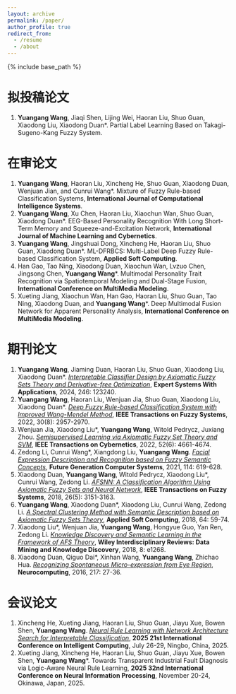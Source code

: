 ```yaml
---
layout: archive
permalink: /paper/
author_profile: true
redirect_from:
  - /resume
  - /about
---
```


{% include base_path %}

拟投稿论文
=
1. **Yuangang Wang**, Jiaqi Shen, Lijing Wei, Haoran Liu, Shuo Guan, Xiaodong Liu, Xiaodong Duan*. Partial Label Learning Based on Takagi-Sugeno-Kang Fuzzy System.


在审论文
=
1. **Yuangang Wang**, Haoran Liu, Xincheng He, Shuo Guan, Xiaodong Duan, Wenjuan Jian, and Cunrui Wang*. Mixture of Fuzzy Rule-based Classification Systems, **International Journal of Computational Intelligence Systems**.
2. **Yuangang Wang**, Xu Chen, Haoran Liu, Xiaochun Wan, Shuo Guan, Xiaodong Duan*. EEG-Based Personality Recognition With Long Short-Term Memory and Squeeze-and-Excitation Network, **International Journal of Machine Learning and Cybernetics**.
3. **Yuangang Wang**, Jingshuai Dong, Xincheng He, Haoran Liu, Shuo Guan, Xiaodong Duan*. ML-DFRBCS: Multi-Label Deep Fuzzy Rule-based Classification System, **Applied Soft Computing**.
4. Han Gao, Tao Ning, Xiaodong Duan, Xiaochun Wan, Lvzuo Chen, Jingsong Chen, **Yuangang Wang***. Multimodal Personality Trait Recognition via Spatiotemporal Modeling and Dual-Stage Fusion, **International Conference on MultiMedia Modeling**.
5. Xueting Jiang, Xiaochun Wan, Han Gao, Haoran Liu, Shuo Guan, Tao Ning, Xiaodong Duan, and **Yuangang Wang***. Deep Multimodal Fusion Network for Apparent Personality Analysis, **International Conference on MultiMedia Modeling**.

期刊论文
=
1. **Yuangang Wang**, Jiaming Duan, Haoran Liu, Shuo Guan, Xiaodong Liu, Xiaodong Duan*. [*Interpretable Classifier Design by Axiomatic Fuzzy Sets Theory and Derivative-free Optimization*](https://www.sciencedirect.com/science/article/abs/pii/S0957417424001052), **Expert Systems With Applications**, 2024, 246: 123240.
2. **Yuangang Wang**, Haoran Liu, Wenjuan Jia, Shuo Guan, Xiaodong Liu, Xiaodong Duan*. [*Deep Fuzzy Rule-based Classification System with Improved Wang-Mendel Method*](https://ieeexplore.ieee.org/document/9492811), **IEEE Transactions on Fuzzy Systems**, 2022, 30(8): 2957-2970.
3. Wenjuan Jia, Xiaodong Liu*, **Yuangang Wang**, Witold Pedrycz, Juxiang Zhou. [*Semisupervised Learning via Axiomatic Fuzzy Set Theory and SVM*](https://ieeexplore.ieee.org/document/9275342), **IEEE Transactions on Cybernetics**, 2022, 52(6): 4661-4674.
4. Zedong Li, Cunrui Wang*, Xiangdong Liu, **Yuangang Wang**. [*Facial Expression Description and Recognition based on Fuzzy Semantic Concepts*](https://www.sciencedirect.com/science/article/abs/pii/S0167739X20309857), **Future Generation Computer Systems**, 2021, 114: 619-628.
5. Xiaodong Duan, **Yuangang Wang**, Witold Pedrycz, Xiaodong Liu*, Cunrui Wang, Zedong Li. [*AFSNN: A Classification Algorithm Using Axiomatic Fuzzy Sets and Neural Network*](https://ieeexplore.ieee.org/document/8244313), **IEEE Transactions on Fuzzy Systems**, 2018, 26(5): 3151-3163.
6. **Yuangang Wang**, Xiaodong Duan*, Xiaodong Liu, Cunrui Wang, Zedong Li. [*A Spectral Clustering Method with Semantic Description based on Axiomatic Fuzzy Sets Theory*](https://www.sciencedirect.com/science/article/abs/pii/S1568494617307184), **Applied Soft Computing**, 2018, 64: 59-74.
7. Xiaodong Liu*, Wenjuan Jia, **Yuangang Wang**, Hongyue Guo, Yan Ren, Zedong Li. [*Knowledge Discovery and Semantic Learning in the Framework of AFS Theory*](https://wires.onlinelibrary.wiley.com/doi/10.1002/widm.1268), **Wiley Interdisciplinary Reviews: Data Mining and Knowledge Discovery**, 2018, 8: e1268.
8. Xiaodong Duan, Qiguo Dai*, Xinhan Wang, **Yuangang Wang**, Zhichao Hua. [*Recognizing Spontaneous Micro-expression from Eye Region*](https://www.sciencedirect.com/science/article/abs/pii/S0925231216306087), **Neurocomputing**, 2016, 217: 27-36.

会议论文
=
1. Xincheng He, Xueting Jiang, Haoran Liu, Shuo Guan, Jiayu Xue, Bowen Shen, **Yuangang Wang**. [*Neural Rule Learning with Network Architecture Search for Interpretable Classification*](http://poster-openaccess.com/files/ICIC2025/3999.pdf), **2025 21st International Conference on Intelligent Computing**, July 26-29, Ningbo, China, 2025.
2. Xueting Jiang, Xincheng He, Haoran Liu, Shuo Guan, Jiayu Xue, Bowen Shen, **Yuangang Wang***. Towards Transparent Industrial Fault Diagnosis via Logic-Aware Neural Rule Learning, **2025 32nd International Conference on Neural Information Processing**, November 20-24, Okinawa, Japan, 2025.
